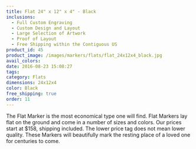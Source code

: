 ```yaml
---
title: Flat 24" x 12" x 4" - Black
inclusions:
  - Full Custom Engraving
  - Custom Design and Layout
  - Large Selection of Artwork
  - Proof of Layout
  - Free Shipping within the Contiguous US
product_id: 45
product_image: /images/markers/flats/flat_24x12x4_black.jpg
avail_colors: 
date: 2016-08-23 15:08:27
tags:
category: Flats
dimensions: 24x12x4
color: Black
free_shipping: true
order: 11
---
```

The Flat Marker is the most economical type one will find. Flat Markers lay flat on the ground and come in a number of sizes and colors. Our prices start at $158, shipping included. The lower price tag does not mean lower quality. These Markers will beautifully mark the resting place of a loved one for centuries to come.